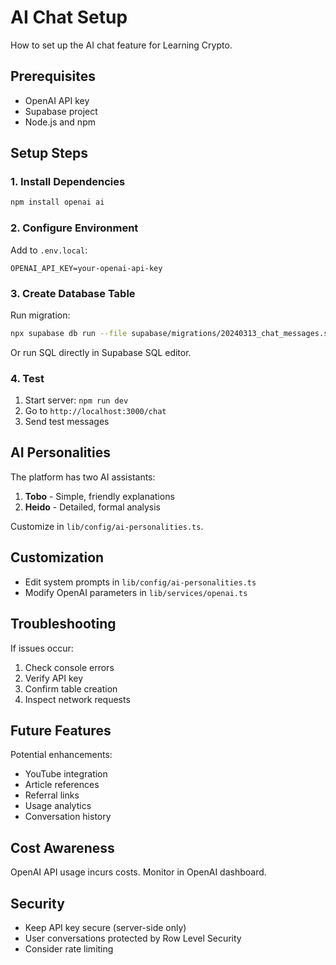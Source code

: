 # AI Chat Setup

How to set up the AI chat feature for Learning Crypto.

## Prerequisites

- OpenAI API key
- Supabase project
- Node.js and npm

## Setup Steps

### 1. Install Dependencies

```bash
npm install openai ai
```

### 2. Configure Environment

Add to `.env.local`:

```
OPENAI_API_KEY=your-openai-api-key
```

### 3. Create Database Table

Run migration:

```bash
npx supabase db run --file supabase/migrations/20240313_chat_messages.sql
```

Or run SQL directly in Supabase SQL editor.

### 4. Test

1. Start server: `npm run dev`
2. Go to `http://localhost:3000/chat`
3. Send test messages

## AI Personalities

The platform has two AI assistants:

1. **Tobo** - Simple, friendly explanations
2. **Heido** - Detailed, formal analysis

Customize in `lib/config/ai-personalities.ts`.

## Customization

- Edit system prompts in `lib/config/ai-personalities.ts`
- Modify OpenAI parameters in `lib/services/openai.ts`

## Troubleshooting

If issues occur:
1. Check console errors
2. Verify API key
3. Confirm table creation
4. Inspect network requests

## Future Features

Potential enhancements:
- YouTube integration
- Article references
- Referral links
- Usage analytics
- Conversation history

## Cost Awareness

OpenAI API usage incurs costs. Monitor in OpenAI dashboard.

## Security

- Keep API key secure (server-side only)
- User conversations protected by Row Level Security
- Consider rate limiting 